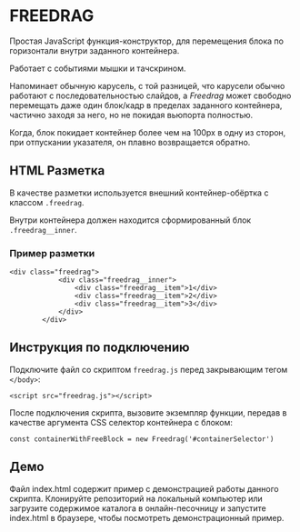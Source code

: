 # FREEDRAG

Простая JavaScript функция-конструктор, для перемещения блока по горизонтали внутри заданного контейнера.

Работает с событиями мышки и тачскрином.

Напоминает обычную карусель, с той разницей, что карусели обычно работают с последовательностью слайдов, 
а *Freedrag* может свободно перемещать даже один блок/кадр в пределах заданного контейнера, частично заходя за него, 
но не покидая вьюпорта полностью.

Когда, блок покидает контейнер более чем на 100px в одну из сторон, при отпускании указателя, он плавно возвращается обратно.

## HTML Разметка

В качестве разметки используется внешний контейнер-обёртка с классом `.freedrag`.

Внутри контейнера должен находится сформированный блок `.freedrag__inner`.

### Пример разметки

    <div class="freedrag">
                <div class="freedrag__inner">
                    <div class="freedrag__item">1</div>
                    <div class="freedrag__item">2</div>
                    <div class="freedrag__item">3</div>
                </div>
            </div>

## Инструкция по подключению

Подключите файл со скриптом `freedrag.js` перед закрывающим тегом `</body>`:

`<script src="freedrag.js"></script>`

После подключения скрипта, вызовите экземпляр функции, передав в качестве аргумента CSS селектор контейнера с блоком:

`const containerWithFreeBlock = new Freedrag('#containerSelector')`

## Демо

Файл index.html содержит пример с демонстрацией работы данного скрипта.
Клонируйте репозиторий на локальный компьютер или загрузите содержимое каталога в онлайн-песочницу и запустите index.html в браузере, чтобы посмотреть демонстрационный пример.